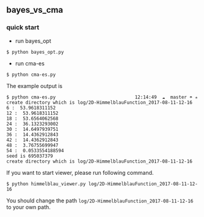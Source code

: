 ## bayes_vs_cma

### quick start

* run bayes_opt

```
$ python bayes_opt.py
```

* run cma-es

```
$ python cma-es.py
```

The example output is

```
$ python cma-es.py                             12:14:49  ☁  master ☂ ✭
create directory which is log/2D-HimmelblauFunction_2017-08-11-12-16
6 :  53.9618311152
12 :  53.9618311152
18 :  53.6564062568
24 :  36.1323293002
30 :  14.6497939751
36 :  14.4362912843
42 :  14.4362912843
48 :  3.76755699947
54 :  0.0533554188594
seed is 695037379
create directory which is log/2D-HimmelblauFunction_2017-08-11-12-16
```

If you want to start viewer, please run following command.

```
$ python himmelblau_viewer.py log/2D-HimmelblauFunction_2017-08-11-12-16
```

You should change the path `log/2D-HimmelblauFunction_2017-08-11-12-16` to your own path.